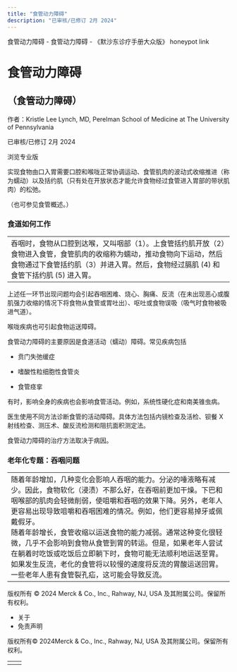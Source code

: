 ```yaml
---
title: "食管动力障碍"
description: "已审核/已修订 2月 2024"
---
```


﻿食管动力障碍 \- 食管动力障碍 \- 《默沙东诊疗手册大众版》 honeypot link

# 食管动力障碍

## （食管动力障碍）

作者：Kristle Lee Lynch, MD, Perelman School of Medicine at The University of
Pennsylvania

已审核/已修订 2月 2024

浏览专业版

实现食物由口入胃需要口腔和喉咙正常协调运动、食管肌肉的波动式收缩推进（称为蠕动）以及括约肌（只有处在开放状态才能允许食物经过食管进入胃部的带状肌肉）的松弛。

（也可参见食管概述。）

### 食道如何工作

|     |
| --- |
| 吞咽时，食物从口腔到达喉，又叫咽部（1）。上食管括约肌开放（2）食物进入食管，食管肌肉的收缩称为蠕动，推动食物向下运动，然后食物通过下食管括约肌（3）并进入胃。然后，食物经过膈肌 (4) 和食管下括约肌 (5) 进入胃。<br> |

上述任一环节出现问题均会引起吞咽困难、烧心、胸痛、反流（在未出现恶心或腹肌强力收缩的情况下将食物从食管或胃吐出）、呕吐或食物误吸（吸气时食物被吸进气道）。

喉咙疾病也可引起食物运送障碍。

食管动力障碍的主要原因是食道活动（蠕动）障碍。常见疾病包括

- 贲门失弛缓症

- 嗜酸性粒细胞性食管炎

- 食管痉挛


有时，影响全身的疾病也会影响食管活动。例如，系统性硬化症和南美锥虫病。

医生使用不同方法诊断食管的活动障碍。具体方法包括内镜检查及活检、钡餐 X 射线检查、测压术、酸反流检测和阻抗面积测定法。

食管动力障碍的治疗方法取决于病因。

### 老年化专题：吞咽问题

|     |
| --- |
| 随着年龄增加，几种变化会影响人吞咽的能力。分泌的唾液略有减少。因此，食物软化（浸渍）不那么好，在吞咽前更加干燥。下巴和咽喉部的肌肉会轻微削弱，使咀嚼和吞咽的效果下降。另外，老年人更容易出现导致咀嚼和吞咽困难的情况。例如，他们更容易掉牙或佩戴假牙。<br>随着年龄增长，食管收缩以运送食物的能力减弱。通常这种变化很轻微，几乎不会影响到食物从食管到胃的转运。但是，如果老年人尝试在躺着时吃饭或吃饭后立即躺下时，食物可能无法顺利地运送至胃。如果发生反流，老化的食管将以较慢的速度将反流的胃酸运送回胃。一些老年人患有食管裂孔疝，这可能会导致反流。 |



版权所有 © 2024
Merck & Co., Inc., Rahway, NJ, USA 及其附属公司。保留所有权利。

- 关于
- 免责声明

版权所有© 2024Merck & Co., Inc., Rahway, NJ, USA 及其附属公司。保留所有权利。

|     |     |
| --- | --- |
|  |  |